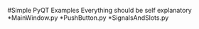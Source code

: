 #Simple PyQT Examples
Everything should be self explanatory 
*MainWindow.py 
*PushButton.py
*SignalsAndSlots.py